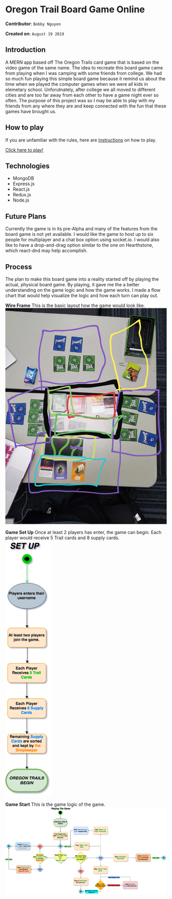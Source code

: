# Oregon Trail Board Game Online

**Contributor**: `Bobby Nguyen`

**Created on**: `August 19 2019`

## Introduction 

A MERN app based off The Oregon Trails card game that is based on the video game of the same name. The idea to recreate this board game came from playing when I was camping with some friends from college. We had so much fun playing this simple board game because it remind us about the time when we played the computer games when we were all kids in elemetary school. Unforutnately, after college we all moved to different cities and are too far away from each other to have a game night ever so often. The purpose of this project was so I may be able to play with my friends from any where they are and keep connected with the fun that these games have brought us. 

## How to play
If you are unfamiliar with the rules, here are [instructions](http://www.geekyhobbies.com/the-oregon-trail-card-game-review-and-rules/) on how to play.

[Click here to play!](https://blooming-spire-65020.herokuapp.com/)

## Technologies
- MongoDB
- Express.js
- React.js
- Redux.js
- Node.js

## Future Plans
Currently the game is in its pre-Alpha and many of the features from the board game is not yet available. I would like the game to host up to six people for multiplayer and a chat box option using socket.io. I would also like to have a drop-and-drag option similar to the one on Hearthstone, which react-dnd may help accomplish. 

## Process
The plan to make this board game into a reality started off by playing the actual, physical board game. By playing, it gave me the a better understanding on the game logic and how the game works. I made a flow chart that would help visualize the logic and how each turn can play out. 

**Wire Frame**
This is the basic layout how the game would look like. 
![Results](/client/public/images/wireframe.jpg)


**Game Set Up**
Once at least 2 players has enter, the game can begin. Each player would receive 5 Trail cards and 8 supply cards.
![Results](/client/public/images/setup.png)


**Game Start** 
This is the game logic of the game.
![Results](/client/public/images/gamebegins.png)


